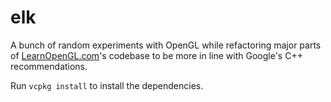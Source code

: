 # elk

A bunch of random experiments with OpenGL while refactoring major parts of [LearnOpenGL.com](https://learnopengl.com)'s codebase to be more in line with Google's C++ recommendations.

Run `vcpkg install` to install the dependencies.